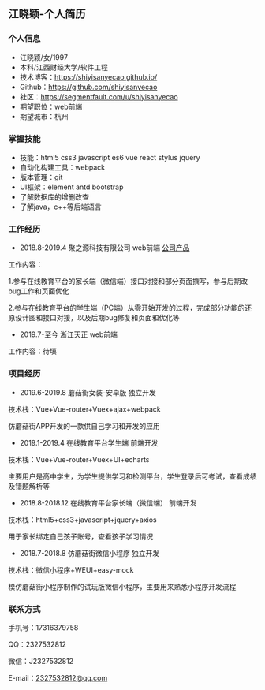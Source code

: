 ## 江晓颖-个人简历

### 个人信息

* 江晓颖/女/1997
* 本科/江西财经大学/软件工程
* 技术博客：https://shiyisanyecao.github.io/
* Github：https://github.com/shiyisanyecao
* 社区：https://segmentfault.com/u/shiyisanyecao
* 期望职位：web前端
* 期望城市：杭州

### 掌握技能

* 技能：html5 css3 javascript es6 vue react stylus jquery
* 自动化构建工具：webpack
* 版本管理：git
* UI框架：element antd bootstrap
* 了解数据库的增删改查
* 了解java，c++等后端语言

### 工作经历

* 2018.8-2019.4 聚之源科技有限公司 web前端 [公司产品](http://www.kaodaowang.com/kaoJinList)

工作内容：

1.参与在线教育平台的家长端（微信端）接口对接和部分页面撰写，参与后期改bug工作和页面优化

2.参与在线教育平台的学生端（PC端）从零开始开发的过程，完成部分功能的还原设计图和接口对接，以及后期bug修复和页面和优化等

* 2019.7-至今 浙江天正 web前端

工作内容：待填

### 项目经历

* 2019.6-2019.8    蘑菇街女装-安卓版    独立开发

技术栈：Vue+Vue-router+Vuex+ajax+webpack

仿蘑菇街APP开发的一款供自己学习和开发的应用

* 2019.1-2019.4    在线教育平台学生端    前端开发

技术栈：Vue+Vue-router+Vuex+UI+echarts

主要用户是高中学生，为学生提供学习和检测平台，学生登录后可考试，查看成绩及错题解析等

* 2018.8-2018.12    在线教育平台家长端（微信端）    前端开发

技术栈：html5+css3+javascript+jquery+axios

用于家长绑定自己孩子账号，查看孩子学习情况

* 2018.7-2018.8    仿蘑菇街微信小程序    独立开发

技术栈：微信小程序+WEUI+easy-mock

模仿蘑菇街小程序制作的试玩版微信小程序，主要用来熟悉小程序开发流程

### 联系方式

手机号：17316379758

QQ：2327532812

微信：J2327532812

E-mail：2327532812@qq.com
